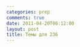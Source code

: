 ```yaml
---
categories: prep
comments: true
date: 2011-04-20T06:12:00
layout: post
title: Темы для 236
---
```


